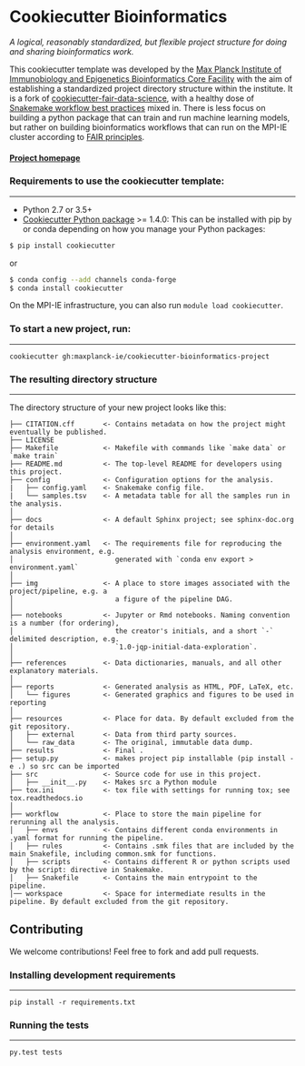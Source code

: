 # Cookiecutter Bioinformatics

_A logical, reasonably standardized, but flexible project structure for doing and sharing bioinformatics work._

This cookiecutter template was developed by the [Max Planck Institute of Immunobiology and Epigenetics Bioinformatics Core Facility](https://www.ie-freiburg.mpg.de/bioinformatics) with the aim of establishing a standardized project directory structure within the institute. It is a fork of [cookiecutter-fair-data-science](https://github.com/FAIR4HEP/cookiecutter-fair-data-science), with a healthy dose of [Snakemake workflow best practices](https://snakemake.readthedocs.io/en/stable/snakefiles/deployment.html#distribution-and-reproducibility) mixed in. There is less focus on building a python package that can train and run machine learning models, but rather on building bioinformatics workflows that can run on the MPI-IE cluster according to [FAIR principles](https://www.go-fair.org/fair-principles/). 

#### [Project homepage](https://github.com/dkoppstein/cookiecutter-bioinformatics-project)


### Requirements to use the cookiecutter template:
-----------
 - Python 2.7 or 3.5+
 - [Cookiecutter Python package](http://cookiecutter.readthedocs.org/en/latest/installation.html) >= 1.4.0: This can be installed with pip by or conda depending on how you manage your Python packages:

``` bash
$ pip install cookiecutter
```

or

``` bash
$ conda config --add channels conda-forge
$ conda install cookiecutter
```

On the MPI-IE infrastructure, you can also run `module load cookiecutter`. 

### To start a new project, run:
------------

    cookiecutter gh:maxplanck-ie/cookiecutter-bioinformatics-project


### The resulting directory structure
------------

The directory structure of your new project looks like this: 

```
├── CITATION.cff       <- Contains metadata on how the project might eventually be published. 
├── LICENSE
├── Makefile           <- Makefile with commands like `make data` or `make train`
├── README.md          <- The top-level README for developers using this project.
├── config             <- Configuration options for the analysis. 
|   ├── config.yaml    <- Snakemake config file. 
|   └── samples.tsv    <- A metadata table for all the samples run in the analysis.  
│
├── docs               <- A default Sphinx project; see sphinx-doc.org for details
│
├── environment.yaml   <- The requirements file for reproducing the analysis environment, e.g.
│                         generated with `conda env export > environment.yaml`
│
├── img                <- A place to store images associated with the project/pipeline, e.g. a 
│                         a figure of the pipeline DAG. 
│
├── notebooks          <- Jupyter or Rmd notebooks. Naming convention is a number (for ordering),
│                         the creator's initials, and a short `-` delimited description, e.g.
│                         `1.0-jqp-initial-data-exploration`.
│
├── references         <- Data dictionaries, manuals, and all other explanatory materials.
│
├── reports            <- Generated analysis as HTML, PDF, LaTeX, etc.
│   └── figures        <- Generated graphics and figures to be used in reporting
│
├── resources          <- Place for data. By default excluded from the git repository. 
│   ├── external       <- Data from third party sources.
│   └── raw_data       <- The original, immutable data dump.
├── results            <- Final . 
├── setup.py           <- makes project pip installable (pip install -e .) so src can be imported
├── src                <- Source code for use in this project.
│   ├── __init__.py    <- Makes src a Python module
├── tox.ini            <- tox file with settings for running tox; see tox.readthedocs.io
│
├── workflow           <- Place to store the main pipeline for rerunning all the analysis. 
│   ├── envs           <- Contains different conda environments in .yaml format for running the pipeline. 
│   ├── rules          <- Contains .smk files that are included by the main Snakefile, including common.smk for functions. 
│   ├── scripts        <- Contains different R or python scripts used by the script: directive in Snakemake.
│   ├── Snakefile      <- Contains the main entrypoint to the pipeline. 
│── workspace          <- Space for intermediate results in the pipeline. By default excluded from the git repository.  
```

## Contributing

We welcome contributions! Feel free to fork and add pull requests. 

### Installing development requirements
------------

    pip install -r requirements.txt

### Running the tests
------------

    py.test tests
